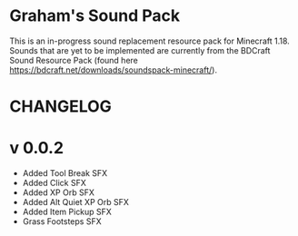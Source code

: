 # Graham's Sound Pack
This is an in-progress sound replacement resource pack for Minecraft 1.18.
Sounds that are yet to be implemented are currently from the BDCraft Sound Resource Pack (found here https://bdcraft.net/downloads/soundspack-minecraft/).


# CHANGELOG

# v 0.0.2
+ 	Added Tool Break SFX
+ 	Added Click SFX
+ 	Added XP Orb SFX
+ 	Added Alt Quiet XP Orb SFX
+ 	Added Item Pickup SFX
+ 	Grass Footsteps SFX
